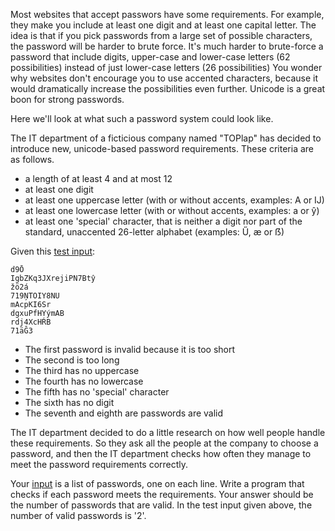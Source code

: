 Most websites that accept passwors have some requirements. For example, they make you include at least one digit and at least one capital letter. The idea is that if you pick passwords from a large set of possible characters, the password will be harder to brute force. It's much harder to brute-force a password that include digits, upper-case and lower-case letters (62 possibilities) instead of just lower-case letters (26 possibilities) You wonder why websites don't encourage you to use accented characters, because it would dramatically increase the possibilities even further. Unicode is a great boon for strong passwords. 

Here we'll look at what such a password system could look like. 

The IT department of a ficticious company named "TOPlap" has decided to introduce new, unicode-based password requirements. These criteria are as follows.

- a length of at least 4 and at most 12
- at least one digit
- at least one uppercase letter (with or without accents, examples: A or Ĳ)
- at least one lowercase letter (with or without accents, examples: a or ŷ)
- at least one 'special' character, that is neither a digit nor part of the standard, unaccented 26-letter alphabet (examples: Ű, æ or ẞ)

Given this [test input](./test-input):
```
d9Ō
IgbZKq3JXrejiPN7Btŷ
žö2á
719ŅTOIY8NU
mAcpKI6Sr
dgxuPfHYýmAB
rdj4XcHŔB
71äĜ3
```

* The first password is invalid because it is too short
* The second is too long
* The third has no uppercase
* The fourth has no lowercase
* The fifth has no 'special' character
* The sixth has no digit
* The seventh and eighth are passwords are valid

The IT department decided to do a little research on how well people handle these requirements. So they ask all the people at the company to choose a password, and then the IT department checks how often they manage to meet the password requirements correctly.

Your [input](./input) is a list of passwords, one on each line. Write a program that checks if each password meets the requirements. Your answer should be the number of passwords that are valid. In the test input given above, the number of valid passwords is '2'.